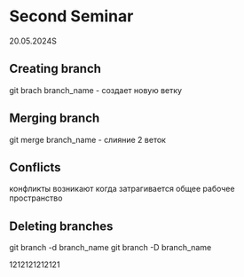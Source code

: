 # Second Seminar
20.05.2024S
## Creating branch
git brach branch_name - создает новую ветку
## Merging branch
git merge branch_name - слияние 2 веток
## Conflicts
конфликты возникают когда затрагивается общее рабочее пространство
## Deleting branches
git branch -d branch_name
git branch -D branch_name




1212121212121